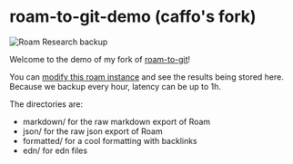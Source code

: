 # roam-to-git-demo (caffo's fork)

![Roam Research backup](https://github.com/caffo/roam-to-git-demo/workflows/Roam%20Research%20backup/badge.svg)

Welcome to the demo of my fork of [roam-to-git](https://github.com/caffo/roam-to-git)!

You can [modify this roam instance](https://roamresearch.com/#/app/caffo-roam-to-git) and see the results being stored here. Because we backup every hour, latency can be up to 1h.

The directories are:

- markdown/ for the raw markdown export of Roam
- json/ for the raw json export of Roam
- formatted/ for a cool formatting with backlinks
- edn/ for edn files
